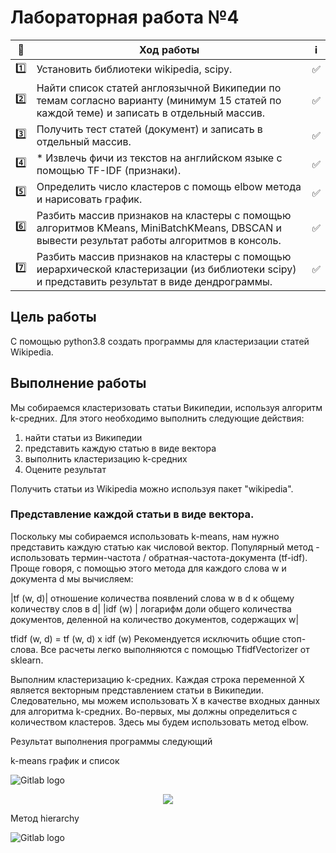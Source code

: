 
# Лабораторная работа №4



| 🔢  | Ход работы   | ℹ️ |
| ------------- | ------------- |------------- |
| 1️⃣  | Установить библиотеки wikipedia, scipy.| ✅ |
| 2️⃣ | Найти список статей англоязычной Википедии по темам согласно варианту (минимум 15 статей по каждой теме) и записать в отдельный массив. |✅  |
| 3️⃣ | 	Получить тест статей (документ) и записать в отдельный массив.|✅  |
| 4️⃣ |*	Извлечь фичи из текстов на английском языке с помощью TF-IDF (признаки). |✅  |
| 5️⃣ | Определить число кластеров с помощь elbow метода и нарисовать график. |✅  |
| 6️⃣ | Разбить массив признаков на кластеры с помощью алгоритмов KMeans, MiniBatchKMeans, DBSCAN и вывести результат работы алгоритмов в консоль. |✅  |
| 7️⃣ | Разбить массив признаков на кластеры с помощью иерархической кластеризации (из библиотеки scipy) и представить результат в виде дендрограммы.|✅  |


Цель работы
------------
С помощью python3.8 создать программы для кластеризации статей Wikipedia.

Выполнение работы
-----------------

Мы собираемся кластеризовать статьи Википедии, используя алгоритм k-средних. Для этого необходимо выполнить следующие действия:

1. найти статьи из Википедии
2. представить каждую статью в виде вектора
3. выполнить кластеризацию k-средних
4. Оцените результат

Получить статьи из Wikipedia можно используя пакет "wikipedia".

### Представление каждой статьи в виде вектора.

Поскольку мы собираемся использовать k-means, нам нужно представить каждую статью как числовой вектор. Популярный метод - использовать термин-частота / обратная-частота-документа (tf-idf). Проще говоря, с помощью этого метода для каждого слова w и документа d мы вычисляем:

|tf (w, d)| отношение количества появлений слова w в d к общему количеству слов в d|
|idf (w) | логарифм доли общего количества документов, деленной на количество документов, содержащих w|

tfidf (w, d) = tf (w, d) x idf (w)
Рекомендуется исключить общие стоп-слова. Все расчеты легко выполняются с помощью TfidfVectorizer от sklearn.

Выполним кластеризацию k-средних.
Каждая строка переменной X является векторным представлением статьи в Википедии. Следовательно, мы можем использовать X в качестве входных данных для алгоритма k-средних.
Во-первых, мы должны определиться с количеством кластеров. Здесь мы будем использовать метод elbow.

Результат выполнения программы следующий

k-means график и список

![Gitlab logo](https://bmstu.codes/MorozoFF/lr-4-opc/-/raw/master/g-H4jagE6Ds.jpg)

<p align="center">
  <img src="https://bmstu.codes/MorozoFF/lr-4-opc/-/raw/master/_-fzoGz5yo8.jpg" />
</p>


Метод hierarchy

![Gitlab logo](https://bmstu.codes/MorozoFF/lr-4-opc/-/raw/master/nQcsivJLEDM.jpg)
